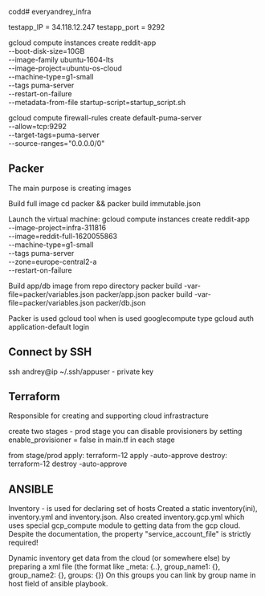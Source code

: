 codd# everyandrey_infra

testapp_IP = 34.118.12.247
testapp_port = 9292


gcloud compute instances create reddit-app \
--boot-disk-size=10GB \
--image-family ubuntu-1604-lts \
--image-project=ubuntu-os-cloud \
--machine-type=g1-small \
--tags puma-server \
--restart-on-failure \
--metadata-from-file startup-script=startup_script.sh


gcloud compute firewall-rules create default-puma-server \
--allow=tcp:9292 \
--target-tags=puma-server \
--source-ranges="0.0.0.0/0"


## Packer
The main purpose is creating images

Build full image
cd packer && packer build immutable.json

Launch the virtual machine:
gcloud compute instances create reddit-app \
--image-project=infra-311816 \
--image=reddit-full-1620055863 \
--machine-type=g1-small \
--tags puma-server \
--zone=europe-central2-a \
--restart-on-failure

Build app/db image from repo directory
packer build -var-file=packer/variables.json packer/app.json
packer build -var-file=packer/variables.json packer/db.json

Packer is used gcloud tool when is used googlecompute type
gcloud auth application-default login

## Connect by SSH
ssh andrey@ip
~/.ssh/appuser - private key

## Terraform
Responsible for creating and supporting cloud infrastracture

create two stages -
    prod
    stage
    you can disable provisioners by setting enable_provisioner = false in main.tf in each stage

from stage/prod
    apply: terraform-12 apply -auto-approve
    destroy: terraform-12 destroy -auto-approve

## ANSIBLE
Inventory - is used for declaring set of hosts
Created a static inventory(ini), inventory.yml and inventory.json.
Also created inventory.gcp.yml which uses special gcp_compute module to getting data from the gcp cloud.
Despite the documentation, the property "service_account_file" is strictly required!

Dynamic inventory get data from the cloud (or somewhere else) by preparing a xml file (the format like _meta: {..}, group_name1: {}, group_name2: {}, groups: {})
On this groups you can link by group name in host field of ansible playbook.
